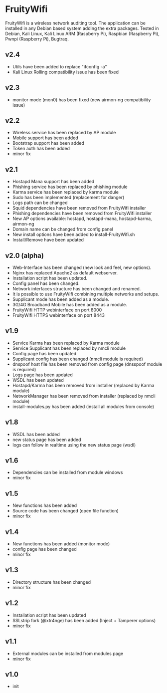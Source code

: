 FruityWifi
==============

FruityWifi is a wireless network auditing tool. The application can be installed in any Debian based system adding the extra packages. Tested in Debian, Kali Linux, Kali Linux ARM (Raspberry Pi), Raspbian (Raspberry Pi), Pwnpi (Raspberry Pi), Bugtraq.


v2.4
----------------
- Utils have been added to replace "ifconfig -a"
- Kali Linux Rolling compatibility issue has been fixed


v2.3
----------------
- monitor mode (mon0) has been fixed (new airmon-ng compatibility issue)


v2.2
----------------
- Wireless service has been replaced by AP module
- Mobile support has been added
- Bootstrap support has been added
- Token auth has been added
- minor fix


v2.1
----------------
- Hostapd Mana support has been added
- Phishing service has been replaced by phishing module
- Karma service has been replaced by karma module
- Sudo has been implemented (replacement for danger)
- Logs path can be changed
- Squid dependencies have been removed from FruityWifi installer
- Phishing dependencies have been removed from FruityWifi installer
- New AP options available: hostapd, hostapd-mana, hostapd-karma, airmon-ng
- Domain name can be changed from config panel
- New install options have been added to install-FruityWifi.sh
- Install/Remove have been updated


v2.0 (alpha)
----------------
- Web-Interface has been changed (new look and feel, new options).
- Nginx has replaced Apache2 as default webserver.
- Installation script has been updated.
- Config panel has been changed.
- Network interfaces structure has been changed and renamed.
- It is possible to use FruityWifi combining multiple networks and setups.
- Supplicant mode has been added as a module.
- 3G/4G Broadband Mobile has been added as a module.
- FruityWifi HTTP webinterface on port 8000
- FruityWifi HTTPS webinterface on port 8443


v1.9
----------------
- Service Karma has been replaced by Karma module
- Service Supplicant has been replaced by nmcli module
- Config page has been updated
- Supplicant config has been changed (nmcli module is required)
- dnspoof host file has been removed from config page (dnsspoof module is required)
- Logs page has been updated
- WSDL has been updated
- Hostapd/Karma has been removed from installer (replaced by Karma module)
- NetworkManager has been removed from installer (replaced by nmcli module)
- install-modules.py has been added (install all modules from console)


v1.8
----------------
- WSDL has been added
- new status page has been added
- logs can follow in realtime using the new status page (wsdl)


v1.6
----------------
- Dependencies can be installed from module windows
- minor fix


v1.5
----------------
- New functions has been added
- Source code has been changed (open file function)
- minor fix


v1.4
----------------
- New functions has been added (monitor mode)
- config page has been changed
- minor fix


v1.3
----------------
- Directory structure has been changed
- minor fix


v1.2
----------------
- Installation script has been updated
- SSLstrip fork (@xtr4nge) has been added (Inject + Tamperer options)
- minor fix


v1.1
----------------
- External modules can be installed from modules page
- minor fix


v1.0
----------------
- init
